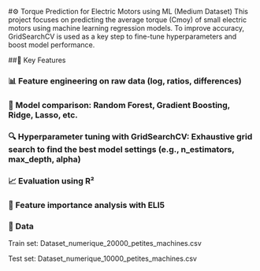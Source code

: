 #⚙️ Torque Prediction for Electric Motors using ML (Medium Dataset)
This project focuses on predicting the average torque (Cmoy) of small electric motors using machine learning regression models. To improve accuracy, GridSearchCV is used as a key step to fine-tune hyperparameters and boost model performance.

##🔧 Key Features

### 📊 Feature engineering on raw data (log, ratios, differences)

### 🧠 Model comparison: Random Forest, Gradient Boosting, Ridge, Lasso, etc.

### 🔍 Hyperparameter tuning with GridSearchCV: Exhaustive grid search to find the best model settings (e.g., n_estimators, max_depth, alpha)

### 📈 Evaluation using R²

### 📌 Feature importance analysis with ELI5

### 📁 Data
Train set: Dataset_numerique_20000_petites_machines.csv

Test set: Dataset_numerique_10000_petites_machines.csv

